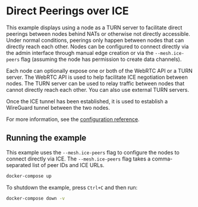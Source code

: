 # Direct Peerings over ICE

This example displays using a node as a TURN server to facilitate direct peerings between nodes behind NATs or otherwise not directly accessible.
Under normal conditions, peerings only happen between nodes that can directly reach each other.
Nodes can be configured to connect directly via the admin interface through manual edge creation or via the `--mesh.ice-peers` flag (assuming the node has permission to create data channels).

Each node can optionally expose one or both of the WebRTC API or a TURN server.
The WebRTC API is used to help facilitate ICE negotiation between nodes.
The TURN server can be used to relay traffic between nodes that cannot directly reach each other.
You can also use external TURN servers.

Once the ICE tunnel has been established, it is used to establish a WireGuard tunnel between the two nodes.

For more information, see the [configuration reference](https://webmeshproj.github.io/documentation/configuration/).

## Running the example

This example uses the `--mesh.ice-peers` flag to configure the nodes to connect directly via ICE.
The `--mesh.ice-peers` flag takes a comma-separated list of peer IDs and ICE URLs.

```bash
docker-compose up
```

To shutdown the example, press `Ctrl+C` and then run:

```bash
docker-compose down -v
```
